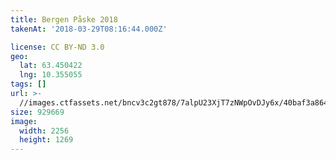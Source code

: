 ```yaml
---
title: Bergen Påske 2018
takenAt: '2018-03-29T08:16:44.000Z'

license: CC BY-ND 3.0
geo:
  lat: 63.450422
  lng: 10.355055
tags: []
url: >-
  //images.ctfassets.net/bncv3c2gt878/7alpU23XjT7zNWpOvDJy6x/40baf3a86428a0eb1219844d4c66255f/bergen-pske-2018_39368247020_o
size: 929669
image:
  width: 2256
  height: 1269
---
```

